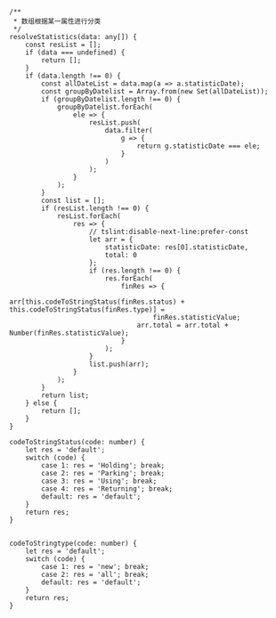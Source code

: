    /**
     * 数组根据某一属性进行分类
     */
    resolveStatistics(data: any[]) {
        const resList = [];
        if (data === undefined) {
            return [];
        }
        if (data.length !== 0) {
            const allDateList = data.map(a => a.statisticDate);
            const groupByDatelist = Array.from(new Set(allDateList));
            if (groupByDatelist.length !== 0) {
                groupByDatelist.forEach(
                    ele => {
                        resList.push(
                            data.filter(
                                g => {
                                    return g.statisticDate === ele;
                                }
                            )
                        );
                    }
                );
            }
            const list = [];
            if (resList.length !== 0) {
                resList.forEach(
                    res => {
                        // tslint:disable-next-line:prefer-const
                        let arr = {
                            statisticDate: res[0].statisticDate,
                            total: 0
                        };
                        if (res.length !== 0) {
                            res.forEach(
                                finRes => {
                                    arr[this.codeToStringStatus(finRes.status) + this.codeToStringStatus(finRes.type)] =
                                        finRes.statisticValue;
                                    arr.total = arr.total + Number(finRes.statisticValue);
                                }
                            );
                        }
                        list.push(arr);
                    }
                );
            }
            return list;
        } else {
            return [];
        }
    }

    codeToStringStatus(code: number) {
        let res = 'default';
        switch (code) {
            case 1: res = 'Holding'; break;
            case 2: res = 'Parking'; break;
            case 3: res = 'Using'; break;
            case 4: res = 'Returning'; break;
            default: res = 'default';
        }
        return res;
    }


    codeToStringtype(code: number) {
        let res = 'default';
        switch (code) {
            case 1: res = 'new'; break;
            case 2: res = 'all'; break;
            default: res = 'default';
        }
        return res;
    }
